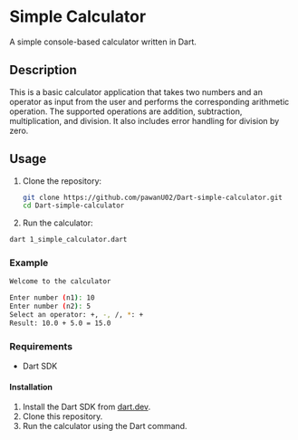 # Simple Calculator

A simple console-based calculator written in Dart.

## Description

This is a basic calculator application that takes two numbers and an operator as input from the user and performs the corresponding arithmetic operation. The supported operations are addition, subtraction, multiplication, and division. It also includes error handling for division by zero.

## Usage

1. Clone the repository:
   ```bash
   git clone https://github.com/pawanU02/Dart-simple-calculator.git
   cd Dart-simple-calculator
   ```
2. Run the calculator:
  ```bash
  dart 1_simple_calculator.dart
  ```
### Example
   ```bash
   Welcome to the calculator
   
   Enter number (n1): 10
   Enter number (n2): 5
   Select an operator: +, -, /, *: +
   Result: 10.0 + 5.0 = 15.0
   ``` 
### Requirements
- Dart SDK

#### Installation
1. Install the Dart SDK from [dart.dev](https://dart.dev/get-dart).
2. Clone this repository.
3. Run the calculator using the Dart command.

